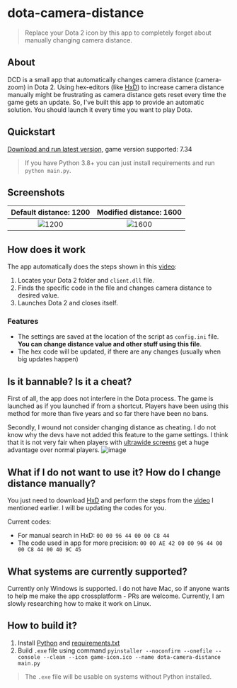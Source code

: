# dota-camera-distance

> Replace your Dota 2 icon by this app to completely forget about manually changing camera distance.

## About

DCD is a small app that automatically changes camera distance (camera-zoom) in Dota 2. Using hex-editors (like [HxD](https://mh-nexus.de/en/hxd/)) to increase camera distance manually might be frustrating as camera distance gets reset every time the game gets an update. So, I've built this app to provide an automatic solution. You should launch it every time you want to play Dota.

## Quickstart

[Download and run latest version](https://github.com/searayeah/dota-camera-distance/releases/latest/download/dota-camera-distance.exe), game version supported: 7.34

> If you have Python 3.8+ you can just install requirements and run `python main.py`.

## Screenshots

Default distance: 1200             |  Modified distance: 1600
:-------------------------:|:-------------------------:
![1200](https://github.com/searayeah/dota-camera-distance/assets/57370975/ea535c4b-4d03-47d1-8389-5eeb54d4f09f) | ![1600](https://github.com/searayeah/dota-camera-distance/assets/57370975/9388bb04-f149-49d8-9bad-9b4977a9ad52)

## How does it work

The app automatically does the steps shown in this [video](https://www.youtube.com/watch?v=GNOkvm5MrB0):

1. Locates your Dota 2 folder and ```client.dll``` file.
2. Finds the specific code in the file and changes camera distance to desired value.
3. Launches Dota 2 and closes itself.

### Features

- The settings are saved at the location of the script as `config.ini` file. **You can change distance value and other stuff using this file**.
- The hex code will be updated, if there are any changes (usually when big updates happen)


## Is it bannable? Is it a cheat?

First of all, the app does not interfere in the Dota process. The game is launched as if you launched if from a shortcut. Players have been using this method for more than five years and so far there have been no bans.

Secondly, I wound not consider changing distance as cheating. I do not know why the devs have not added this feature to the game settings. I think that it is not very fair when players with [ultrawide screens](https://www.youtube.com/watch?v=ALCneiFSvIY) get a huge advantage over normal players. ![image](https://github.com/searayeah/dota-camera-distance/assets/57370975/51bcce78-963d-4b43-a912-b0c60460de50)

## What if I do not want to use it? How do I change distance manually?

You just need to download [HxD](https://mh-nexus.de/en/hxd/) and perform the steps from the [video](https://www.youtube.com/watch?v=GNOkvm5MrB0) I mentioned earlier. I will be updating the codes for you.

Current codes:
- For manual search in HxD: ```00 00 96 44 00 00 C8 44```
- The code used in app for more precision: ```00 00 AE 42 00 00 96 44 00 00 C8 44 00 40 9C 45```

## What systems are currently supported?

Currently only Windows is supported. I do not have Mac, so if anyone wants to help me make the app crossplatform - PRs are welcome. Currently, I am slowly researching how to make it work on Linux.

## How to build it?

1. Install [Python](https://www.python.org/downloads/) and [requirements.txt](https://stackoverflow.com/a/15593865)
2. Build ```.exe``` file using command ```pyinstaller --noconfirm --onefile --console --clean --icon game-icon.ico --name dota-camera-distance main.py```

> The ```.exe``` file will be usable on systems without Python installed.
